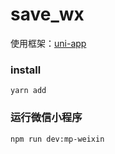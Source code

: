 # save_wx

使用框架：[uni-app](https://uniapp.dcloud.io/)

### install

```
yarn add
```

### 运行微信小程序

```
npm run dev:mp-weixin
```